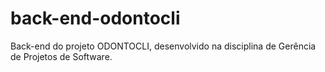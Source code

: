 # back-end-odontocli
Back-end do projeto ODONTOCLI, desenvolvido na disciplina de Gerência de Projetos de Software.
